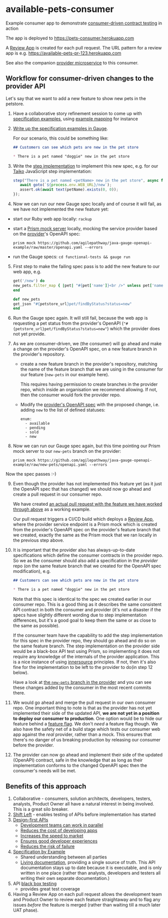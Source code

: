 # available-pets-consumer
Example consumer app to demonstrate 
[consumer-driven contract testing](https://www.martinfowler.com/articles/consumerDrivenContracts.html)
in action

The app is deployed to https://pets-consumer.herokuapp.com

A [Review App](https://devcenter.heroku.com/articles/github-integration-review-apps) is
created for each pull request.  The URL pattern for a review app is e.g.
https://available-pets-pr-123.herokuapp.com

See also the companion [provider microservice](https://github.com/agilepathway/java-openapi-provider) to this consumer.

## Workflow for consumer-driven changes to the provider API

Let's say that we want to add a new feature to show new pets in the petstore.

1. Have a collaborative story refinement session to come up with 
   [specification examples](https://gojko.net/2008/11/04/specifying-with-examples/), using 
   [example mapping](https://cucumber.io/blog/bdd/example-mapping-introduction/) for instance

2. [Write up the specification examples in Gauge](https://docs.gauge.org/writing-specifications.html).

   For our scenario, this could be something like:

   ```markdown
   ## Customers can see which pets are new in the pet store

   * There is a pet named "doggie" new in the pet store
   ```

3. Write the [step implementation](https://docs.gauge.org/writing-specifications.html#step-implementations) to 
   implement this new spec, e.g. for our [Taiko](https://taiko.dev/) JavaScript step implementation:

   ```js
   step("There is a pet named <petName> new in the pet store", async function (petName) {
      await goto(`${process.env.WEB_URL}/new`);
      assert.ok(await text(petName).exists(0, 0));
   });
   ```

4. Now we can run our new Gauge spec locally and of course it will fail, as we have not implemented the new feature yet:

  - start our Ruby web app locally: `rackup`
  - start a [Prism mock server](https://stoplight.io/open-source/prism/) locally, mocking the service provider based on
    the [provider](https://github.com/agilepathway/java-openapi-provider)'s OpenAPI spec:

    `prism mock https://github.com/agilepathway/java-gauge-openapi-example/raw/master/openapi.yaml --errors`

  - run the Gauge specs: `cd functional-tests && gauge run`

5. First step to make the failing spec pass is to add the new feature to our web app, e.g.

   ```ruby
   get('/new') do
   new_pets.filter_map { |pet| "#{pet['name']}<br />" unless pet['name'].nil? }.prepend('<h2>New</h2>')
   end

   def new_pets
   get_json "#{petstore_url}pet/findByStatus?status=new"
   end
   ```

6. Run the Gauge spec again. It will still fail, because the web app is requesting a pet status from the
provider's OpenAPI (`"#{petstore_url}pet/findByStatus?status=new"`) which the provider does not yet provide.

7. As we are consumer-driven, we (the consumer) will go ahead and make a change on the provider's OpenAPI spec,
   on a new feature branch in the provider's repository.

   - create a new feature branch in the provider's repository, matching the name of the feature branch that we
     are using in the consumer for our feature (`new-pets` in our example here).

     This requires having permission to create branches in the provider repo, which inside an organisation
     we recommend allowing.  If not, then the consumer would fork the provider repo.

   - Modify the 
     [provider's OpenAPI spec](https://github.com/agilepathway/java-openapi-provider/blob/master/openapi.yaml) with the proposed change, i.e. adding `new` to the list of defined statuses:

     ```
     enum:
       - available
       - pending
       - sold
       - new
     ```

8. Now we can run our Gauge spec again, but this time pointing our Prism mock server to our `new-pets` branch on the provider:

   `prism mock https://github.com/agilepathway/java-gauge-openapi-example/raw/new-pets/openapi.yaml --errors`

Now the spec passes :-)

9. Even though the provider has not implemented this feature yet (as it just the OpenAPI spec that has changed) we
   should now go ahead and create a pull request in our consumer repo.

   We have created
   [an actual pull request with the feature we have worked through above](https://github.com/agilepathway/available-pets-consumer/pull/38)
   as a working example.

   Our pull request triggers a CI/CD build which deploys a [Review App](https://devcenter.heroku.com/articles/github-integration-review-apps), where the provider service endpoint is a Prism mock which is created from
   the provider's OpenAPI spec on the provider's feature branch that we created, exactly the same as the Prism
   mock that we ran locally in the previous step above.

10. It is important that the provider also has always-up-to-date specifications which define the consumer contracts in
    the provider repo.  So we as the consumer should also add a specification in the *provider* repo (on the same
    feature branch that we created for the OpenAPI spec modification), e.g.

    ```markdown
    ## Customers can see which pets are new in the pet store

    * There is a pet named "doggie" new in the pet store
    ```

    Note that this spec is identical to the spec we created earlier in our consumer repo.  This is a good thing as it
    describes the same consistent API contract in both the consumer and provider (it's not a disaster if the specs
    have slightly different wording due to step implementation differences, but it's a good goal to keep them the same
    or as close to the same as possible).

    If the consumer team have the capability to add the step implementation for this spec in the provider repo, they 
    should go ahead and do so on the same feature branch.  The step implementation on the provider side would be a 
    black-box API test using Prism, so implementing it does not require any knowledge of the internals of the provider
    application.  This is a nice instance of using
    [innersource](https://resources.github.com/whitepapers/introduction-to-innersource/) principles.  If not, then it's
    also fine for the implementation to be left to the provider to do(in step 12 below).

    Have a look at [the `new-pets` branch in the provider](https://github.com/agilepathway/java-openapi-provider/tree/new-pets) 
    and you can see these changes added by the consumer in the most recent commits there.

11. We would go ahead and merge the pull request in our own consumer repo.  One important thing to note is that as the 
    provider has not yet implemented their side of the updated API, **we are not yet in a position to deploy our
    consumer to production**. One option would be to hide our feature behind a 
    [feature flag](https://trunkbaseddevelopment.com/feature-flags/).
    We don't *need* a feature flag though.  We also have the safety net of a build stage which tests our consumer
    web app against the *real* provider, rather than a mock.  This ensures that there's no danger of us breaking
    production by releasing our consumer before the provider.

12. The provider can now go ahead and implement their side of the updated (OpenAPI) contract, safe in the knowledge
    that as long as their implementation conforms to the changed OpenAPI spec then the consumer's needs will be met.


## Benefits of this approach

1. Collaborative - consumers, solution architects, developers, testers, analysts, Product Owner all have a natural interest in being involved.  This is a great silo breaker.
2. [Shift Left](https://devops.com/devops-shift-left-avoid-failure/) - enables testing of APIs before implementation has started
3. [Design-first APIs](https://tyk.io/moving-api-design-first-agile-world/)
   - [Development teams can work in parallel](https://swagger.io/resources/articles/adopting-an-api-first-approach/#development-teams-can-work-in-parallel--3)
   - [Reduces the cost of developing apps](https://swagger.io/resources/articles/adopting-an-api-first-approach/#reduces-the-cost-of-developing-apps-4)
   - [Increases the speed to market](https://swagger.io/resources/articles/adopting-an-api-first-approach/#increases-the-speed-to-market-5)
   - [Ensures good developer experiences](https://swagger.io/resources/articles/adopting-an-api-first-approach/#ensures-good-developer-experiences-6)
   - [Reduces the risk of failure](https://swagger.io/resources/articles/adopting-an-api-first-approach/#reduces-the-risk-of-failure-7)
4. [Specification by Example](https://gojko.net/2008/11/04/specifying-with-examples/)
   - Shared understanding between all parties
   - [Living documentation](https://www.infoq.com/articles/book-review-living-documentation/), providing a single source of truth. This API documentation stays up to date because it is executable, and is only written in one place (rather than analysts, developers and testers all writing their own separate documentation.)
5. API [black box testing](https://resources.whitesourcesoftware.com/blog-whitesource/black-box-testing)
   - provides great test coverage
6. Having a Review App on each pull request allows the development team and Product Owner to review each feature straightaway
   and to flag any issues *before* the feature is merged (rather than waiting till a much later UAT phase).